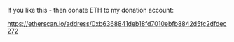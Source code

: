 If you like this - then donate ETH to my donation account:

https://etherscan.io/address/0xb6368841deb18fd7010ebfb8842d5fc2dfdec272

